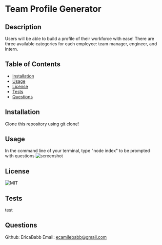 # Team Profile Generator

## Description

Users will be able to build a profile of their workforce with ease! There are three available categories for each employee: team manager, engineer, and intern.

## Table of Contents

- [Installation](#installation)
- [Usage](#usage)
- [License](#license)
- [Tests](#tests)
- [Questions](#questions)

## Installation

Clone this repository using git clone!

## Usage

In the command line of your terminal, type "node index" to be prompted with questions
![screenshot]()

## License

![MIT](https://img.shields.io/badge/license-MIT-green)

## Tests

test

## Questions

Github: EricaBabb
Email: ecamilebabb@gmail.com
